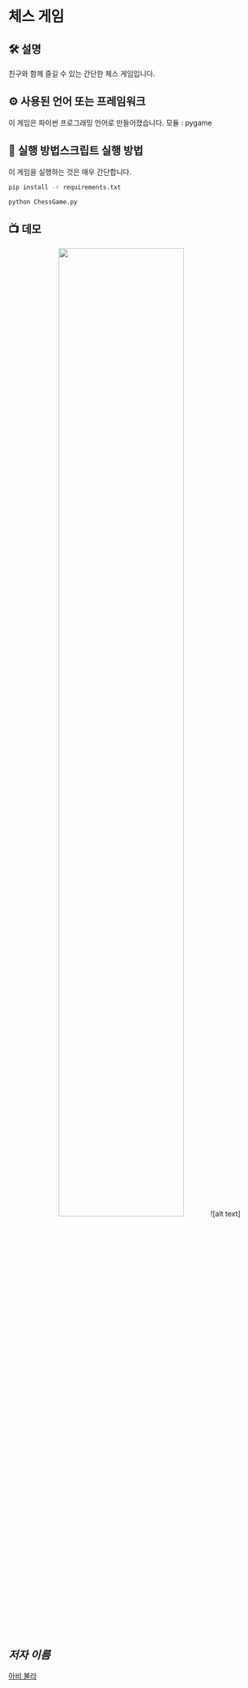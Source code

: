 # 체스 게임

## 🛠️ 설명
친구와 함께 즐길 수 있는 간단한 체스 게임입니다.

## ⚙️ 사용된 언어 또는 프레임워크
이 게임은 파이썬 프로그래밍 언어로 만들어졌습니다.
모듈 : pygame

## 🌟 실행 방법스크립트 실행 방법
이 게임을 실행하는 것은 매우 간단합니다.

```sh
pip install -r requirements.txt
```

```sh
python ChessGame.py
```

## 📺 데모
<p align="center">
<img src="https://github.com/userabhibhullar/python-mini-project/blob/main/IMG/chess.jpg" width=70% height=70%>![alt text]

## *저자 이름*
[아비 불라](https://github.com/userabhibhullar)
